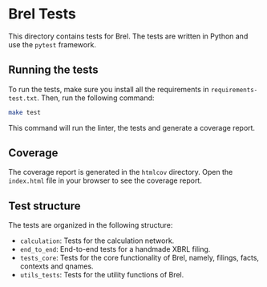 # Brel Tests

This directory contains tests for Brel. The tests are written in Python and use the `pytest` framework.

## Running the tests

To run the tests, make sure you install all the requirements in `requirements-test.txt`. Then, run the following command:

```bash
make test
```

This command will run the linter, the tests and generate a coverage report.

## Coverage

The coverage report is generated in the `htmlcov` directory. Open the `index.html` file in your browser to see the coverage report.

## Test structure

The tests are organized in the following structure:

- `calculation`: Tests for the calculation network.
- `end_to_end`: End-to-end tests for a handmade XBRL filing.
- `tests_core`: Tests for the core functionality of Brel, namely, filings, facts, contexts and qnames.
- `utils_tests`: Tests for the utility functions of Brel.
